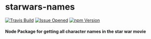 # starwars-names

[![Travis Build](https://img.shields.io/travis/PrinceDavis/starwars-names.svg?style=flat-square)](https://travis-ci.org/PrinceDavis/starwars-names)
[![Issue Opened](https://img.shields.io/github/issues/PrinceDavis/starwars-names.svg?style=flat-square)](https://github.com/PrinceDavis/starwars-names/issues)
[![npm Version](https://img.shields.io/npm/v/tg-starwars-names.svg)](https://www.npmjs.com/package/tg-starwars-names)

#### Node Package for getting all character names in the star war movie